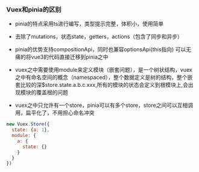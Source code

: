 ### Vuex和pinia的区别

- pinia的特点采用ts进行编写，类型提示完整，体积小，使用简单
- 去除了mutations，状态state，getters，actions（包含了同步和异步）
- pinia的优势支持compositionApi，同时也兼容optionsApi(this指向) 可以无痛的将vue3的代码直接迁移到pinia之中

- vuex之中需要使用module来定义模块（嵌套问题），是一个树状结构，vuex之中有命名空间的概念（namespaced），整个数据定义是树的结构，整个嵌套比较的深$store.state.a.b.c.xxx,所有的模块的状态会定义到根模块上,会出现模块的覆盖根的问题
- vuex之中只允许有一个store，pinia可以有多个store，store之间可以互相调用，扁平化了，不用担心命名冲突

```js
new Vuex.Store({
  state: {a: 1},
  module: {
    a: {
      state: {}
    }
  }
})
```





























